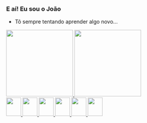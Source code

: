 ### E aí! Eu sou o João
- Tô sempre tentando aprender algo novo...

<span>
  <a href="https://github.com/jh0n16">
  <img height="180em" src="https://github-readme-stats.vercel.app/api?username=jh0n16&show_icons=true&theme=midnight-purple&include_all_commits=true&count_private=true"/>
  <img height="180em" src="https://github-readme-stats.vercel.app/api/top-langs/?username=jh0n16&layout=compact&langs_count=7&theme=midnight-purple"/>
</span>
<div>
  <img height="50" width="40" src="https://cdn.jsdelivr.net/gh/devicons/devicon/icons/html5/html5-plain-wordmark.svg"/>
  <img height="50" width="40" src="https://cdn.jsdelivr.net/gh/devicons/devicon/icons/css3/css3-plain-wordmark.svg"/>
  <img height="50" width="40" src="https://cdn.jsdelivr.net/gh/devicons/devicon/icons/javascript/javascript-plain.svg"/>
  <img height="50" width="40" src="https://cdn.jsdelivr.net/gh/devicons/devicon/icons/php/php-plain.svg"/>
  <img height="50" width="40" src="https://cdn.jsdelivr.net/gh/devicons/devicon/icons/python/python-original.svg"/>
  <img height="50" width="40" src="https://cdn.jsdelivr.net/gh/devicons/devicon/icons/java/java-original-wordmark.svg"/>

</div>
<!--  
  <p align="center"> Total de visitas no Perfil</p>
  <p align="center">   <img alingn="center" src="https://profile-counter.glitch.me/jh0n16/count.svg" /></p> 
<hr>
-->
